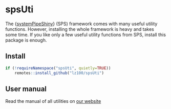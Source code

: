 # spsUti

The {[systemPipeShiny](https://github.com/systemPipeR/systemPipeShiny)} (SPS) framework comes with many useful utility functions. 
However, installing the whole framework is heavy and takes some time. If you 
like only a few useful utility functions from SPS, install this package is enough. 

## Install

```r
if (!requireNamespace("spsUti", quietly=TRUE))
    remotes::install_github("lz100/spsUti")
```

## User manual 

Read the manual of all utilities on [our website](https://systempipe.org/sps/dev/general/)
